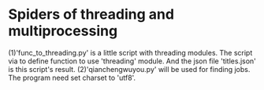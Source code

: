 # Spiders of threading and multiprocessing

(1)'func_to_threading.py' is a little script with threading modules.
The script via to define function to use 'threading' module.
And the json file 'titles.json' is this script's result.
(2)'qianchengwuyou.py' will be used for finding jobs.
The program need set charset to 'utf8'.
